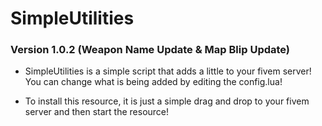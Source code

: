 # SimpleUtilities

### Version 1.0.2 (Weapon Name Update & Map Blip Update)

- SimpleUtilities is a simple script that adds a little to your fivem server! You can change what is being added by editing the config.lua!

* To install this resource, it is just a simple drag and drop to your fivem server and then start the resource!
